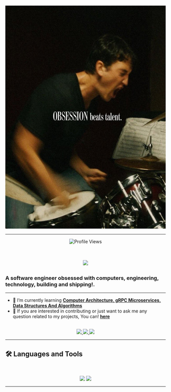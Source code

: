 <p align="center">
  <img src="https://github.com/SarkiMudboy/SarkiMudboy/blob/main/20241105_141748.jpg" alt="Banner of a quote I like" height="700" width="600">
</p>

<hr>

<p align="center">
  <img src="https://komarev.com/ghpvc/?username=SarkiMudboy&color=blueviolet" alt="Profile Views">
</p>

<h1 align="center">
    <img src="https://readme-typing-svg.herokuapp.com/?font=Inter&size=48&center=true&vCenter=true&width=500&height=70&color=4493F8&duration=4000&lines=Hi+There!+👋;+I'm+Sarki+Ihima!;" />
</h1>

### A software engineer obsessed with computers, engineering, technology, building and shipping!.

<hr>

- 🌱 I’m currently learning **[Computer Architecture, gRPC Microservices, Data Structures And Algorithms](https://github.com/SarkiMudboy/learning-notes)**
- 💬 If you are interested in contributing or just want to ask me any question related to my projects, You can! **[here](https://github.com/SarkiMudboy/SarkiMudboy/issues)**

<br>

<div align="center">
  <a href="https://sarkiihima44@gmail.com">
    <img src="https://img.shields.io/badge/Gmail-333333?style=for-the-badge&logo=gmail&logoColor=red" />
  </a>
  <a href="https://www.linkedin.com/in/sarki-ihima-620665261/" target="_blank">
    <img src="https://img.shields.io/badge/LinkedIn-0077B5?style=for-the-badge&logo=linkedin&logoColor=white" target="_blank" />
  </a>
  <a href="https://x.com/mud_boy_?t=0oSz7zm9yKyresZLWeczdQ&s=09" target="_blank">
    <img src="https://img.shields.io/badge/Twitter-000000?style=for-the-badge&logo=x&logoColor=white" target="_blank" />
  </a>
</div>

<hr>

## 🛠️ Languages and Tools

<br>

<p align="center">
  <img src="https://skillicons.dev/icons?i=golang,python,ts,nodejs,react,nextjs,docker,postgres,mysql" />
  <img src="https://skillicons.dev/icons?i=html,css,sass,tailwind,js,ts,vue,redux,d3,git,postman,figma" />
</p>

<hr>
